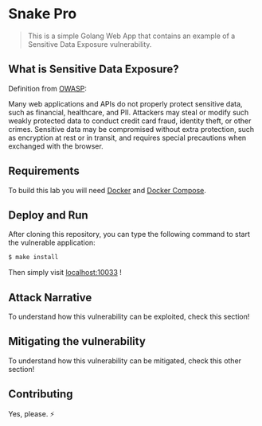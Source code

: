 # Snake Pro
 > This is a simple Golang Web App that contains an example of a Sensitive Data Exposure vulnerability.

<!-- <img src="images/banner.png" align="center"/> -->

## What is Sensitive Data Exposure?

Definition from [OWASP](https://www.owasp.org/images/7/72/OWASP_Top_10-2017_%28en%29.pdf.pdf):

Many web applications and APIs do not properly protect sensitive data, such as financial, healthcare, and PII. Attackers may steal or modify such weakly protected data to conduct credit card fraud, identity theft, or other crimes. Sensitive data may be compromised without extra protection, such as encryption at rest or in transit, and requires special precautions when exchanged with the browser.

## Requirements

To build this lab you will need [Docker][Docker Install] and [Docker Compose][Docker Compose Install].

## Deploy and Run

After cloning this repository, you can type the following command to start the vulnerable application:

```sh
$ make install
```

Then simply visit [localhost:10033][App] !

## Attack Narrative

To understand how this vulnerability can be exploited, check this section!

## Mitigating the vulnerability

To understand how this vulnerability can be mitigated, check this other section!

## Contributing

Yes, please. :zap:

[Docker Install]:  https://docs.docker.com/install/
[Docker Compose Install]: https://docs.docker.com/compose/install/ 
[App]: http://127.0.0.1:10033
